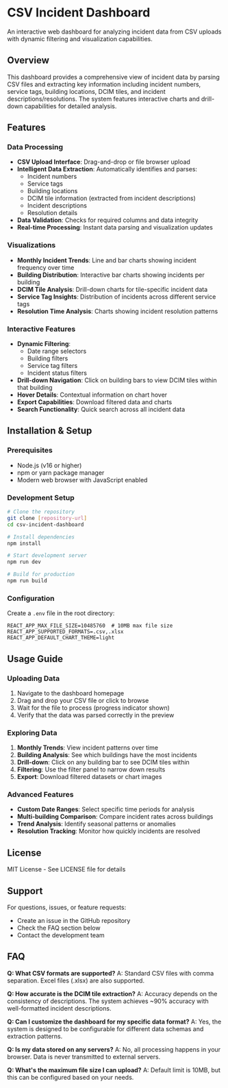 # CSV Incident Dashboard

An interactive web dashboard for analyzing incident data from CSV uploads with dynamic filtering and visualization capabilities.

## Overview

This dashboard provides a comprehensive view of incident data by parsing CSV files and extracting key information including incident numbers, service tags, building locations, DCIM tiles, and incident descriptions/resolutions. The system features interactive charts and drill-down capabilities for detailed analysis.

## Features

### Data Processing
- **CSV Upload Interface**: Drag-and-drop or file browser upload
- **Intelligent Data Extraction**: Automatically identifies and parses:
  - Incident numbers
  - Service tags
  - Building locations
  - DCIM tile information (extracted from incident descriptions)
  - Incident descriptions
  - Resolution details
- **Data Validation**: Checks for required columns and data integrity
- **Real-time Processing**: Instant data parsing and visualization updates

### Visualizations
- **Monthly Incident Trends**: Line and bar charts showing incident frequency over time
- **Building Distribution**: Interactive bar charts showing incidents per building
- **DCIM Tile Analysis**: Drill-down charts for tile-specific incident data
- **Service Tag Insights**: Distribution of incidents across different service tags
- **Resolution Time Analysis**: Charts showing incident resolution patterns

### Interactive Features
- **Dynamic Filtering**: 
  - Date range selectors
  - Building filters
  - Service tag filters
  - Incident status filters
- **Drill-down Navigation**: Click on building bars to view DCIM tiles within that building
- **Hover Details**: Contextual information on chart hover
- **Export Capabilities**: Download filtered data and charts
- **Search Functionality**: Quick search across all incident data

## Installation & Setup

### Prerequisites
- Node.js (v16 or higher)
- npm or yarn package manager
- Modern web browser with JavaScript enabled

### Development Setup
```bash
# Clone the repository
git clone [repository-url]
cd csv-incident-dashboard

# Install dependencies
npm install

# Start development server
npm run dev

# Build for production
npm run build
```

### Configuration
Create a `.env` file in the root directory:
```env
REACT_APP_MAX_FILE_SIZE=10485760  # 10MB max file size
REACT_APP_SUPPORTED_FORMATS=.csv,.xlsx
REACT_APP_DEFAULT_CHART_THEME=light
```

## Usage Guide

### Uploading Data
1. Navigate to the dashboard homepage
2. Drag and drop your CSV file or click to browse
3. Wait for the file to process (progress indicator shown)
4. Verify that the data was parsed correctly in the preview

### Exploring Data
1. **Monthly Trends**: View incident patterns over time
2. **Building Analysis**: See which buildings have the most incidents
3. **Drill-down**: Click on any building bar to see DCIM tiles within
4. **Filtering**: Use the filter panel to narrow down results
5. **Export**: Download filtered datasets or chart images

### Advanced Features
- **Custom Date Ranges**: Select specific time periods for analysis
- **Multi-building Comparison**: Compare incident rates across buildings
- **Trend Analysis**: Identify seasonal patterns or anomalies
- **Resolution Tracking**: Monitor how quickly incidents are resolved

## License

MIT License - See LICENSE file for details

## Support

For questions, issues, or feature requests:
- Create an issue in the GitHub repository
- Check the FAQ section below
- Contact the development team

## FAQ

**Q: What CSV formats are supported?**
A: Standard CSV files with comma separation. Excel files (.xlsx) are also supported.

**Q: How accurate is the DCIM tile extraction?**
A: Accuracy depends on the consistency of descriptions. The system achieves ~90% accuracy with well-formatted incident descriptions.

**Q: Can I customize the dashboard for my specific data format?**
A: Yes, the system is designed to be configurable for different data schemas and extraction patterns.

**Q: Is my data stored on any servers?**
A: No, all processing happens in your browser. Data is never transmitted to external servers.

**Q: What's the maximum file size I can upload?**
A: Default limit is 10MB, but this can be configured based on your needs.